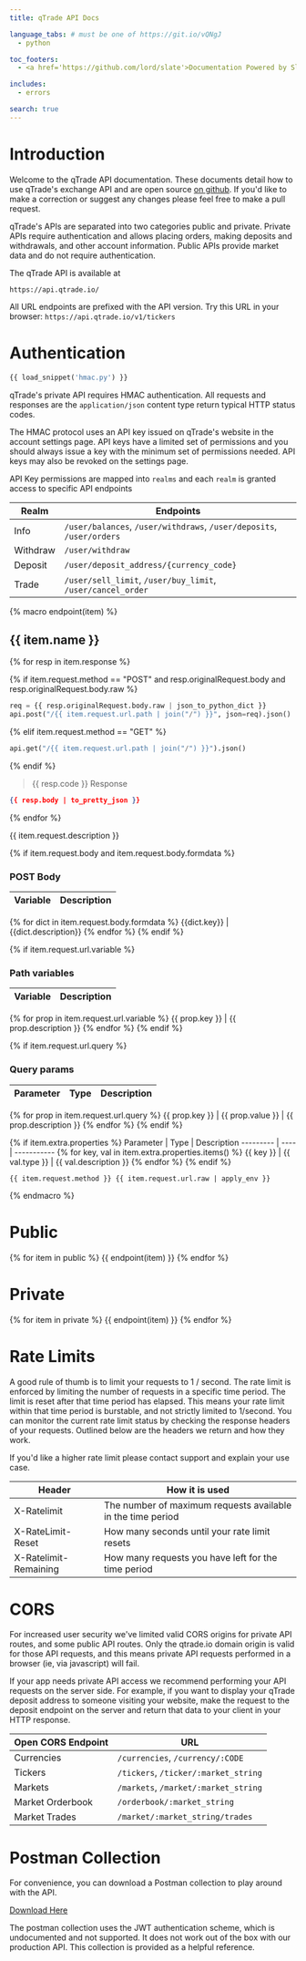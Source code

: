 ```yaml
---
title: qTrade API Docs

language_tabs: # must be one of https://git.io/vQNgJ
  - python

toc_footers:
  - <a href='https://github.com/lord/slate'>Documentation Powered by Slate</a>

includes:
  - errors

search: true
---
```


# Introduction

Welcome to the qTrade API documentation. These documents detail how to use qTrade's exchange API and are open source [on github](https://github.com/qtrade-exchange/qtrade-docs). If you'd like to make a correction or suggest any changes please feel free to make a pull request.

qTrade's APIs are separated into two categories public and private. Private APIs require authentication and allows placing orders, making deposits and withdrawals, and other account information. Public APIs provide market data and do not require authentication.

The qTrade API is available at 

`https://api.qtrade.io/`


<aside class="info">
  All URL endpoints are prefixed with the API version. Try this URL in your browser: <code>https://api.qtrade.io/v1/tickers</code>
</aside>

# Authentication

``` python
{{ load_snippet('hmac.py') }}
```

qTrade's private API requires HMAC authentication. All requests and responses are the `application/json` content type return typical HTTP status codes.

The HMAC protocol uses an API key issued on qTrade's website in the account settings page. API keys have a limited set of permissions and you should always issue a key with the minimum set of permissions needed. API keys may also be revoked on the settings page.

API Key permissions are mapped into `realms` and each `realm` is granted access to specific API endpoints

Realm | Endpoints 
--- | --- 
Info | `/user/balances`, `/user/withdraws`, `/user/deposits`, `/user/orders`
Withdraw | `/user/withdraw`
Deposit | `/user/deposit_address/{currency_code}` 
Trade | `/user/sell_limit`, `/user/buy_limit`, `/user/cancel_order`


{% macro endpoint(item) %}
## {{ item.name }}



{% for resp in item.response %}

{% if item.request.method == "POST" and resp.originalRequest.body and resp.originalRequest.body.raw %}

``` python
req = {{ resp.originalRequest.body.raw | json_to_python_dict }}
api.post("/{{ item.request.url.path | join("/") }}", json=req).json()
```
{% elif item.request.method == "GET" %}

``` python
api.get("/{{ item.request.url.path | join("/") }}").json()
```
{% endif %}

> {{ resp.code }} Response 

``` json
{{ resp.body | to_pretty_json }}
```
{% endfor %}

{{ item.request.description }}

{% if item.request.body and item.request.body.formdata %}

### POST Body

Variable | Description
--------- | -----------
{% for dict in item.request.body.formdata %}
{{dict.key}} | {{dict.description}}
{% endfor %}
{% endif %}

{% if item.request.url.variable %}

### Path variables

Variable | Description
--------- | -----------
{% for prop in item.request.url.variable %}
{{ prop.key }} | {{ prop.description }}
{% endfor %}
{% endif %}

{% if item.request.url.query %}

### Query params

Parameter | Type | Description
--------- | ---- | -----------
{% for prop in item.request.url.query %}
{{ prop.key }} | {{ prop.value }} | {{ prop.description }}
{% endfor %}
{% endif %}

{% if item.extra.properties %}
Parameter | Type | Description
--------- | ---- | -----------
{% for key, val in item.extra.properties.items() %}
{{ key }} | {{ val.type }} | {{ val.description }}
{% endfor %}
{% endif %}

`{{ item.request.method }} {{ item.request.url.raw | apply_env }}`

{% endmacro %}

# Public

{% for item in public %}
{{ endpoint(item) }}
{% endfor %}

# Private

{% for item in private %}
{{ endpoint(item) }}
{% endfor %}

# Rate Limits

A good rule of thumb is to limit your requests to 1 / second. The rate limit is enforced by limiting the number of requests in a specific time period. The limit is reset after that time period has elapsed. This means your rate limit within that time period is burstable, and not strictly limited to 1/second. You can monitor the current rate limit status by checking the response headers of your requests. Outlined below are the headers we return and how they work.

If you'd like a higher rate limit please contact support and explain your use case.

Header | How it is used
--- | ---
X-Ratelimit | The number of maximum requests available in the time period
X-RateLimit-Reset | How many seconds until your rate limit resets
X-Ratelimit-Remaining | How many requests you have left for the time period


# CORS

For increased user security we've limited valid CORS origins for private API routes, and some public API routes. Only the qtrade.io domain origin is valid for those API requests, and this means private API requests performed in a browser (ie, via javascript) will fail.

If your app needs private API access we recommend performing your API requests on the server side. For example, if you want to display your qTrade deposit address to someone visiting your website, make the request to the deposit endpoint on the server and return that data to your client in your HTTP response.

Open CORS Endpoint | URL
--- | ---
Currencies | `/currencies`, `/currency/:CODE`
Tickers | `/tickers`, `/ticker/:market_string`
Markets | `/markets`, `/market/:market_string`
Market Orderbook | `/orderbook/:market_string`
Market Trades | `/market/:market_string/trades`

# Postman Collection

For convenience, you can download a Postman collection to play around with the API.

<a href="postman.json">Download Here</a>

<aside class="warning">
  The postman collection uses the JWT authentication scheme, which is undocumented and not supported. It does not work out of the box with our production API. This collection is provided as a helpful reference.
</aside>